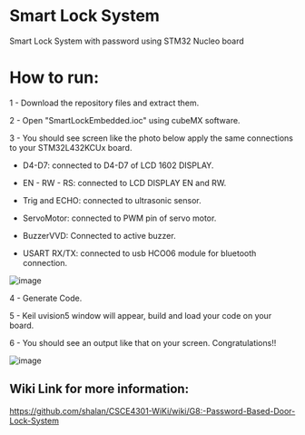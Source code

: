 # Smart Lock System
Smart Lock System with password using STM32 Nucleo board

# How to run:

1 - Download the repository files and extract them.

2 - Open "SmartLockEmbedded.ioc" using cubeMX software.

3 - You should see screen like the photo below apply the same connections to your STM32L432KCUx board.

- D4-D7: connected to D4-D7 of LCD 1602 DISPLAY.

- EN - RW - RS: connected to LCD DISPLAY EN and RW.

- Trig and ECHO: connected to ultrasonic sensor.

- ServoMotor: connected to PWM pin of servo motor.

- BuzzerVVD: Connected to active buzzer.

- USART RX/TX: connected to usb HCO06 module for bluetooth connection.
 
![image](https://user-images.githubusercontent.com/74613419/119780433-1a5e7000-beca-11eb-9660-c6d07422e3d2.png)

4 - Generate Code.

5 - Keil uvision5 window will appear, build and load your code on your board. 

6 - You should see an output like that on your screen. Congratulations!!

![image](https://user-images.githubusercontent.com/74613419/119781559-72e23d00-becb-11eb-9460-cf2db0308e5c.png)

## Wiki Link for more information:

https://github.com/shalan/CSCE4301-WiKi/wiki/G8:-Password-Based-Door-Lock-System
